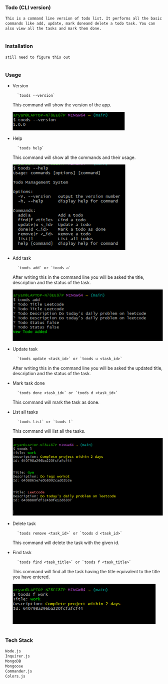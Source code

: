 ### Todo (CLI version)

    This is a command line version of todo list. It performs all the basic commands like add, update, mark doneand delete a todo task. You can also view all the tasks and mark them done.

#

### Installation

    still need to figure this out

#

### Usage

* Version

        `toods --version`
    This command will show the version of the app.
    
    ![version](./assets/version.png)

* Help

        `toods help`
    This command will show all the commands and their usage.

    ![help](./assets/help.png)

* Add task 
    
        `toods add` or `toods a`
    After writing this in the command line you will be asked the title, description and the status of the task.

    ![add](./assets/add.png)

* Update task
    
        `toods update <task_id>` or `toods u <task_id>`
    After writing this in the command line you will be asked the updated title, description and the status of the task.


* Mark task done
    
        `toods done <task_id>` or `toods d <task_id>`
    This command will mark the task as done.

* List all tasks
    
        `toods list` or `toods l`
    This command will list all the tasks.
    
    ![list](./assets/list.png)

* Delete task
    
        `toods remove <task_id>` or `toods d <task_id>`
    This command will delete the task with the given id.

* Find task
    
        `toods find <task_title>` or `toods f <task_title>`
    This command will find all the task having the title equivalent to the title you have entered.
    
    ![find](./assets/find.png)

#

### Tech Stack

    Node.js
    Inquirer.js
    MongoDB
    Mongoose 
    Commander.js
    Colors.js
